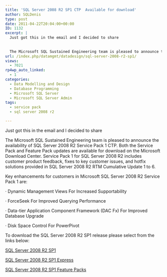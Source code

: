 ```yaml
---
title: 'SQL Server 2008 R2 SP1 CTP  Available for download'
author: SQLDenis
type: post
date: 2011-04-22T20:04:00+00:00
ID: 1132
excerpt: |
  Just got this in the email and I decided to share
  
  
  The Microsoft SQL Sustained Engineering team is pleased to announce the availability of SQL Server 2008 R2 Service Pack 1 CTP.  Both the Service Pack and Feature Pack updates are available for downl&hellip;
url: /index.php/datamgmt/datadesign/sql-server-2008-r2-sp1/
views:
  - 7021
rp4wp_auto_linked:
  - 1
categories:
  - Data Modelling and Design
  - Database Programming
  - Microsoft SQL Server
  - Microsoft SQL Server Admin
tags:
  - service pack
  - sql server 2008 r2

---
```

Just got this in the email and I decided to share

The Microsoft SQL Sustained Engineering team is pleased to announce the availability of SQL Server 2008 R2 Service Pack 1 CTP. Both the Service Pack and Feature Pack updates are available for download on the Microsoft Download Center. Service Pack 1 for SQL Server 2008 R2 includes customer product feedback, fixes to key customer issues, and hotfix solutions provided in SQL Server 2008 R2 RTM Cumulative Update 1 to 6.

Key enhancements for customers in Microsoft SQL Server 2008 R2 Service Pack 1 are:
  
· Dynamic Management Views For Increased Supportability
  
· ForceSeek For Improved Querying Performance
  
· Data-tier Application Component Framework (DAC Fx) For Improved Database Upgrade
  
· Disk Space Control For PowerPivot

To download the SQL Server 2008 R2 SP1 release please select from the links below:
          
[SQL Server 2008 R2 SP1][1]

[SQL Server 2008 R2 SP1 Express][2]

[SQL Server 2008 R2 SP1 Feature Packs][3]

 [1]: http://go.microsoft.com/fwlink/?LinkId=214356
 [2]: http://go.microsoft.com/fwlink/?LinkId=214357
 [3]: http://go.microsoft.com/fwlink/?LinkId=214358